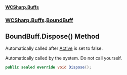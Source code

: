 #### [WCSharp.Buffs](README.md 'README')
### [WCSharp.Buffs](WCSharp.Buffs.md 'WCSharp.Buffs').[BoundBuff](WCSharp.Buffs.BoundBuff.md 'WCSharp.Buffs.BoundBuff')

## BoundBuff.Dispose() Method

Automatically called after [Active](WCSharp.Buffs.Buff.Active.md 'WCSharp.Buffs.Buff.Active') is set to false.  
  
Automatically called by the system. Do not call yourself.

```csharp
public sealed override void Dispose();
```